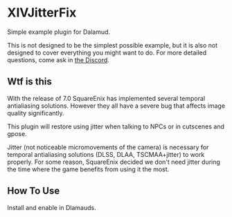 # XIVJitterFix

Simple example plugin for Dalamud.

This is not designed to be the simplest possible example, but it is also not designed to cover everything you might want to do. For more detailed questions, come ask in [the Discord](https://discord.gg/holdshift).

## Wtf is this

With the release of 7.0 SquareEnix has implemented several temporal antialiasing solutions. However they all have a severe bug that affects image quality significantly.

This plugin will restore using jitter when talking to NPCs or in cutscenes and gpose. 

Jitter (not noticeable micromovements of the camera) is necessary for temporal antialiasing solutions (DLSS, DLAA, TSCMAA+jitter) to work properly. For some reason, SquareEnix decided we don't need jitter during the time where the game benefits from using it the most.

## How To Use

Install and enable in Dlamauds.